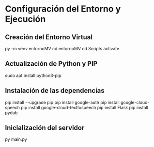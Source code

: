 # Configuración del Entorno y Ejecución

## Creación del Entorno Virtual

py -m venv entornoMV
cd entornoMV
cd Scripts 
activate 

## Actualización de Python y PIP 
sudo apt install python3-pip

## Instalación de las dependencias 
pip install --upgrade pip
pip install google-auth
pip install google-cloud-speech
pip install google-cloud-texttospeech
pip install Flask
pip install pydub

## Inicialización del servidor
py main.py
